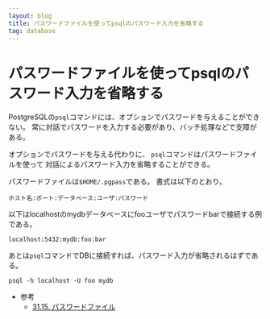 ```yaml
---
layout: blog
title: パスワードファイルを使ってpsqlのパスワード入力を省略する
tag: database
---
```


# パスワードファイルを使ってpsqlのパスワード入力を省略する

PostgreSQLの`psql`コマンドには、オプションでパスワードを与えることができない。
常に対話でパスワードを入力する必要があり、バッチ処理などで支障がある。

オプションでパスワードを与える代わりに、
`psql`コマンドはパスワードファイルを使って
対話によるパスワード入力を省略することができる。

パスワードファイルは`$HOME/.pgpass`である。
書式は以下のとおり。

~~~~
ホスト名:ポート:データベース:ユーザ:パスワード
~~~~

以下はlocalhostのmydbデータベースにfooユーザでパスワードbarで接続する例である。

~~~~
localhost:5432:mydb:foo:bar
~~~~

あとは`psql`コマンドでDBに接続すれば、パスワード入力が省略されるはずである。

~~~~
psql -h localhost -U foo mydb
~~~~

- 参考
  - [31.15. パスワードファイル](http://www.postgresql.jp/document/9.2/html/libpq-pgpass.html)
